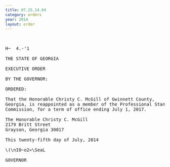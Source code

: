 ```yaml
---
title: 07.25.14.04
category: orders
year: 2014
layout: order
---
```


<pre>    

H~  4.-'1

THE STATE OF GEORGIA

EXECUTIVE ORDER

BY THE GOVERNOR:

ORDERED:

That the Honorable Christy C. McGill of Gwinnett County,
Georgia, is reappointed as a member of the Professional Standards
Commission, for a term of office ending July 1, 2017.

The Honorable Christy C. McGill
2179 Britt Street
Grayson, Georgia 30017

This twenty-fifth day of July, 2014

\(\nIO~o2«\SeaL

GOVERNOR

</pre>
